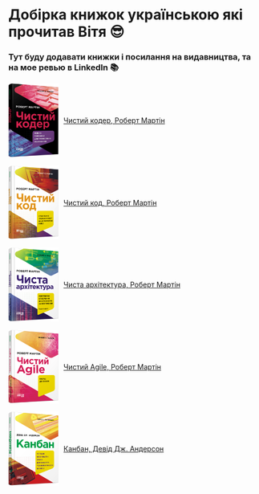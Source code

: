 # Добірка книжок українською які прочитав Вітя 😎
### Тут буду додавати книжки і посилання на видавництва, та на мое ревью в LinkedIn 📚


<div style="display: flex; align-items: center; gap: 10px;">
  <img src="./images/00-clean-coder.png" width="100" alt="Обкладинка книги"/>
  <a href="https://fabulabook.com/info-chystyj-koder-10008517" style="text-align: center;">Чистий кодер, Роберт Мартін</a>
</div>

<br/>

<div style="display: flex; align-items: center; gap: 10px;">
  <img src="./images/01-clean-code.png" width="100" alt="Обкладинка книги"/>
  <a href="https://fabulabook.com/info-chystyj-kod-7391" style="text-align: center;">Чистий код, Роберт Мартін</a>
</div>

<br/>

<div style="display: flex; align-items: center; gap: 10px;">
  <img src="./images/02-clean-architecture.png" width="100" alt="Обкладинка книги"/>
  <a href="https://fabulabook.com/info-chysta-arhitektura-7389" style="text-align: center;">Чиста архітектура, Роберт Мартін</a>
</div>

<br/>

<div style="display: flex; align-items: center; gap: 10px;">
  <img src="./images/03-clean-agile.png" width="100" alt="Обкладинка книги"/>
  <a href="https://fabulabook.com/info-chystyj-agile-22957" style="text-align: center;">Чистий Agile, Роберт Мартін</a>
</div>

<br/>

<div style="display: flex; align-items: center; gap: 10px;">
  <img src="./images/04-kanban.png" width="100" alt="Обкладинка книги"/>
  <a href="https://fabulabook.com/info-kanban-22928" style="text-align: center;">Канбан, Девід Дж. Андерсон</a>
</div>
